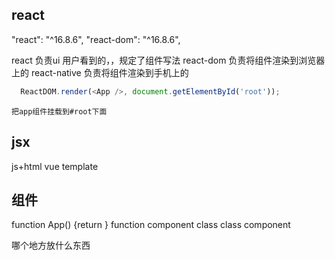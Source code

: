 ## react 
  "react": "^16.8.6", 
  "react-dom": "^16.8.6",

  react 负责ui 用户看到的，，规定了组件写法
  react-dom 负责将组件渲染到浏览器上的 
  react-native 负责将组件渲染到手机上的

  ````js
    ReactDOM.render(<App />, document.getElementById('root'));
  ````
    把app组件挂载到#root下面

## jsx
  js+html
  vue template
## 组件
  function App() {return } function component 
  class class component 
  


哪个地方放什么东西